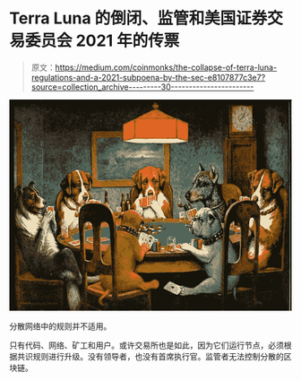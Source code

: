 # Terra Luna 的倒闭、监管和美国证券交易委员会 2021 年的传票

> 原文：<https://medium.com/coinmonks/the-collapse-of-terra-luna-regulations-and-a-2021-subpoena-by-the-sec-e8107877c3e7?source=collection_archive---------30----------------------->

![](img/1372c2019d0eb4d1cc1714e542be6db7.png)

分散网络中的规则并不适用。

只有代码、网络、矿工和用户。或许交易所也是如此，因为它们运行节点，必须根据共识规则进行升级。没有领导者，也没有首席执行官。监管者无法控制分散的区块链。